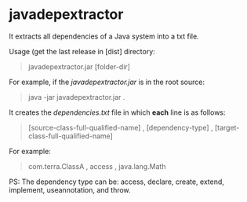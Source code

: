 # javadepextractor
It extracts all dependencies of a Java system into a txt file.

Usage (get the last release in [dist] directory:
> javadepextractor.jar [folder-dir]

For example, if the *javadepextractor.jar* is in the root source:
> java -jar javadepextractor.jar .

It creates the *dependencies.txt* file in which **each** line is as follows:
> [source-class-full-qualified-name] , [dependency-type] , [target-class-full-qualified-name]

For example:
> com.terra.ClassA , access , java.lang.Math

PS: The dependency type can be: access, declare, create, extend, implement, useannotation, and throw.
